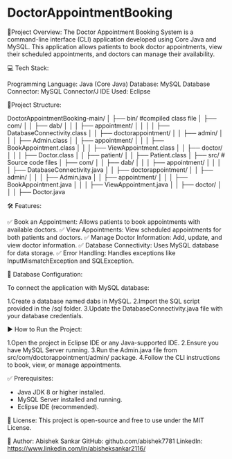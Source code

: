 # DoctorAppointmentBooking

📄Project Overview:
  The Doctor Appointment Booking System is a command-line interface (CLI) application developed using Core Java and MySQL. This application allows patients to book doctor appointments, view their scheduled appointments, and doctors can manage their availability.

💻 Tech Stack:

  Programming Language: Java (Core Java)
  Database: MySQL
  Database Connector: MySQL Connector/J
  IDE Used: Eclipse

📁Project Structure:

DoctorAppointmentBooking-main/
│
├── bin/               #compiled class file
│   ├── com/
│   │   ├── dab/
│   │   │   ├── appointment/
│   │   │   │   ├── DatabaseConnectivity.class
│   │   ├── doctorappointment/
│   │       ├── admin/
│   │       │   ├── Admin.class
│   │       ├── appointment/
│   │       │   ├── BookAppointment.class
│   │       │   ├── ViewAppointment.class
│   │       ├── doctor/
│   │       │   ├── Doctor.class
│   │       ├── patient/
│           │   ├── Patient.class
│
├── src/                  # Source code files
│   ├── com/
│   │   ├── dab/
│   │   │   ├── appointment/
│   │   │   │   ├── DatabaseConnectivity.java
│   │   ├── doctorappointment/
│   │       ├── admin/
│   │       │   ├── Admin.java
│   │       ├── appointment/
│   │       │   ├── BookAppointment.java
│   │       │   ├── ViewAppointment.java
│   │       ├── doctor/
│   │       │   ├── Doctor.java

🛠 Features:

✅ Book an Appointment: Allows patients to book appointments with available doctors.
✅ View Appointments: View scheduled appointments for both patients and doctors.
✅ Manage Doctor Information: Add, update, and view doctor information.
✅ Database Connectivity: Uses MySQL database for data storage.
✅ Error Handling: Handles exceptions like InputMismatchException and SQLException.

💾 Database Configuration:

To connect the application with MySQL database:

1.Create a database named dabs in MySQL.
2.Import the SQL script provided in the /sql folder.
3.Update the DatabaseConnectivity.java file with your database credentials.

▶️ How to Run the Project:

1.Open the project in Eclipse IDE or any Java-supported IDE.
2.Ensure you have MySQL Server running.
3.Run the Admin.java file from src/com/doctorappointment/admin/ package.
4.Follow the CLI instructions to book, view, or manage appointments.

✅ Prerequisites:

* Java JDK 8 or higher installed.
* MySQL Server installed and running.
* Eclipse IDE (recommended).

📜 License:
This project is open-source and free to use under the MIT License.

💌 Author:
Abishek Sankar
GitHub: github.com/abishek7781
LinkedIn: https://www.linkedin.com/in/abisheksankar2116/
